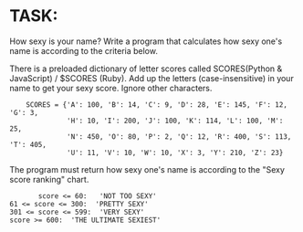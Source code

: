 # TASK:
How sexy is your name? Write a program that calculates how sexy one's name is according to the criteria below.

There is a preloaded dictionary of letter scores called SCORES(Python & JavaScript) / $SCORES (Ruby). Add up the letters (case-insensitive) in your name to get your sexy score. Ignore other characters.
```
    SCORES = {'A': 100, 'B': 14, 'C': 9, 'D': 28, 'E': 145, 'F': 12, 'G': 3,
              'H': 10, 'I': 200, 'J': 100, 'K': 114, 'L': 100, 'M': 25,
              'N': 450, 'O': 80, 'P': 2, 'Q': 12, 'R': 400, 'S': 113, 'T': 405,
              'U': 11, 'V': 10, 'W': 10, 'X': 3, 'Y': 210, 'Z': 23}
```
The program must return how sexy one's name is according to the "Sexy score ranking" chart.
```
       score <= 60:   'NOT TOO SEXY'
61 <= score <= 300:  'PRETTY SEXY'
301 <= score <= 599:  'VERY SEXY'
score >= 600:  'THE ULTIMATE SEXIEST'
```
